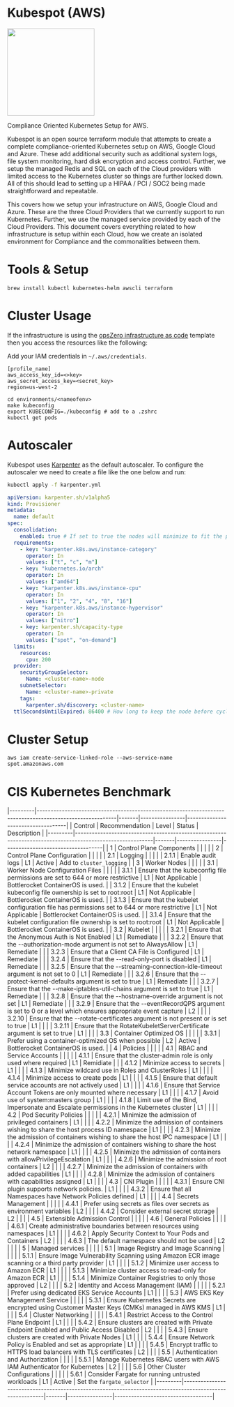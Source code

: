 # Kubespot (AWS)

<img src="http://assets.opszero.com/images/auditkube.png" width="200px" />

Compliance Oriented Kubernetes Setup for AWS.

Kubespot is an open source terraform module that attempts to create a complete
compliance-oriented Kubernetes setup on AWS, Google Cloud and Azure. These add
additional security such as additional system logs, file system monitoring, hard
disk encryption and access control. Further, we setup the managed Redis and SQL
on each of the Cloud providers with limited access to the Kubernetes cluster so
things are further locked down. All of this should lead to setting up a HIPAA /
PCI / SOC2 being made straightforward and repeatable.

This covers how we setup your infrastructure on AWS, Google Cloud and Azure.
These are the three Cloud Providers that we currently support to run Kubernetes.
Further, we use the managed service provided by each of the Cloud Providers.
This document covers everything related to how infrastructure is setup within
each Cloud, how we create an isolated environment for Compliance and the
commonalities between them.

# Tools & Setup

```
brew install kubectl kubernetes-helm awscli terraform
```

# Cluster Usage

If the infrastructure is using the
[opsZero infrastructure as code](https://github.com/opszero/template-infra) template
then you access the resources like the following:

Add your IAM credentials in `~/.aws/credentials`.

```
[profile_name]
aws_access_key_id=<>key>
aws_secret_access_key=<secret_key>
region=us-west-2
```

```
cd environments/<nameofenv>
make kubeconfig
export KUBECONFIG=./kubeconfig # add to a .zshrc
kubectl get pods
```

# Autoscaler

Kubespot uses [Karpenter](https://karpenter.sh) as the default autoscaler. To
configure the autoscaler we need to create a file like the one below and run:

```sh
kubectl apply -f karpenter.yml
```

```yml
apiVersion: karpenter.sh/v1alpha5
kind: Provisioner
metadata:
  name: default
spec:
  consolidation:
    enabled: true # If set to true the nodes will minimize to fit the pods
  requirements:
    - key: "karpenter.k8s.aws/instance-category"
      operator: In
      values: ["t", "c", "m"]
    - key: "kubernetes.io/arch"
      operator: In
      values: ["amd64"]
    - key: "karpenter.k8s.aws/instance-cpu"
      operator: In
      values: ["1", "2", "4", "8", "16"]
    - key: "karpenter.k8s.aws/instance-hypervisor"
      operator: In
      values: ["nitro"]
    - key: karpenter.sh/capacity-type
      operator: In
      values: ["spot", "on-demand"]
  limits:
    resources:
      cpu: 200
  provider:
    securityGroupSelector:
      Name: <cluster-name>-node
    subnetSelector:
      Name: <cluster-name>-private
    tags:
      karpenter.sh/discovery: <cluster-name>
  ttlSecondsUntilExpired: 86400 # How long to keep the node before cycling
```

# Cluster Setup

```
aws iam create-service-linked-role --aws-service-name spot.amazonaws.com
```

# CIS Kubernetes Benchmark

|---------|----------------------------------------------------------------------------------------------------------|-------|----------------|-----------------------------------|
| Control | Recommendation                                                                                           | Level | Status         | Description                       |
|---------|----------------------------------------------------------------------------------------------------------|-------|----------------|-----------------------------------|
| 1       | Control Plane Components                                                                                 |       |                |                                   |
| 2       | Control Plane Configuration                                                                              |       |                |                                   |
| 2.1     | Logging                                                                                                  |       |                |                                   |
| 2.1.1   | Enable audit logs                                                                                        | L1    | Active         | Add to `cluster_logging`          |
| 3       | Worker Nodes                                                                                             |       |                |                                   |
| 3.1     | Worker Node Configuration Files                                                                          |       |                |                                   |
| 3.1.1   | Ensure that the kubeconfig file permissions are set to 644 or more restrictive                           | L1    | Not Applicable | Bottlerocket ContainerOS is used. |
| 3.1.2   | Ensure that the kubelet kubeconfig file ownership is set to root:root                                    | L1    | Not Applicable | Bottlerocket ContainerOS is used. |
| 3.1.3   | Ensure that the kubelet configuration file has permissions set to 644 or more restrictive                | L1    | Not Applicable | Bottlerocket ContainerOS is used. |
| 3.1.4   | Ensure that the kubelet configuration file ownership is set to root:root                                 | L1    | Not Applicable | Bottlerocket ContainerOS is used. |
| 3.2     | Kubelet                                                                                                  |       |                |                                   |
| 3.2.1   | Ensure that the Anonymous Auth is Not Enabled                                                            | L1    | Remediate      |                                   |
| 3.2.2   | Ensure that the --authorization-mode argument is not set to AlwaysAllow                                  | L1    | Remediate      |                                   |
| 3.2.3   | Ensure that a Client CA File is Configured                                                               | L1    | Remediate      |                                   |
| 3.2.4   | Ensure that the --read-only-port is disabled                                                             | L1    | Remediate      |                                   |
| 3.2.5   | Ensure that the --streaming-connection-idle-timeout argument is not set to 0                             | L1    | Remediate      |                                   |
| 3.2.6   | Ensure that the --protect-kernel-defaults argument is set to true                                        | L1    | Remediate      |                                   |
| 3.2.7   | Ensure that the --make-iptables-util-chains argument is set to true                                      | L1    | Remediate      |                                   |
| 3.2.8   | Ensure that the --hostname-override argument is not set                                                  | L1    | Remediate      |                                   |
| 3.2.9   | Ensure that the --eventRecordQPS argument is set to 0 or a level which ensures appropriate event capture | L2    |                |                                   |
| 3.2.10  | Ensure that the --rotate-certificates argument is not present or is set to true                          | L1    |                |                                   |
| 3.2.11  | Ensure that the RotateKubeletServerCertificate argument is set to true                                   | L1    |                |                                   |
| 3.3     | Container Optimized OS                                                                                   |       |                |                                   |
| 3.3.1   | Prefer using a container-optimized OS when possible                                                      | L2    | Active         | Bottlerocket ContainerOS is used. |
| 4       | Policies                                                                                                 |       |                |                                   |
| 4.1     | RBAC and Service Accounts                                                                                |       |                |                                   |
| 4.1.1   | Ensure that the cluster-admin role is only used where required                                           | L1    | Remidiate      |                                   |
| 4.1.2   | Minimize access to secrets                                                                               | L1    |                |                                   |
| 4.1.3   | Minimize wildcard use in Roles and ClusterRoles                                                          | L1    |                |                                   |
| 4.1.4   | Minimize access to create pods                                                                           | L1    |                |                                   |
| 4.1.5   | Ensure that default service accounts are not actively used                                               | L1    |                |                                   |
| 4.1.6   | Ensure that Service Account Tokens are only mounted where necessary                                      | L1    |                |                                   |
| 4.1.7   | Avoid use of system:masters group                                                                        | L1    |                |                                   |
| 4.1.8   | Limit use of the Bind, Impersonate and Escalate permissions in the Kubernetes cluster                    | L1    |                |                                   |
| 4.2     | Pod Security Policies                                                                                    |       |                |                                   |
| 4.2.1   | Minimize the admission of privileged containers                                                          | L1    |                |                                   |
| 4.2.2   | Minimize the admission of containers wishing to share the host process ID namespace                      | L1    |                |                                   |
| 4.2.3   | Minimize the admission of containers wishing to share the host IPC namespace                             | L1    |                |                                   |
| 4.2.4   | Minimize the admission of containers wishing to share the host network namespace                         | L1    |                |                                   |
| 4.2.5   | Minimize the admission of containers with allowPrivilegeEscalation                                       | L1    |                |                                   |
| 4.2.6   | Minimize the admission of root containers                                                                | L2    |                |                                   |
| 4.2.7   | Minimize the admission of containers with added capabilities                                             | L1    |                |                                   |
| 4.2.8   | Minimize the admission of containers with capabilities assigned                                          | L1    |                |                                   |
| 4.3     | CNI Plugin                                                                                               |       |                |                                   |
| 4.3.1   | Ensure CNI plugin supports network policies.                                                             | L1    |                |                                   |
| 4.3.2   | Ensure that all Namespaces have Network Policies defined                                                 | L1    |                |                                   |
| 4.4     | Secrets Management                                                                                       |       |                |                                   |
| 4.4.1   | Prefer using secrets as files over secrets as environment variables                                      | L2    |                |                                   |
| 4.4.2   | Consider external secret storage                                                                         | L2    |                |                                   |
| 4.5     | Extensible Admission Control                                                                             |       |                |                                   |
| 4.6     | General Policies                                                                                         |       |                |                                   |
| 4.6.1   | Create administrative boundaries between resources using namespaces                                      | L1    |                |                                   |
| 4.6.2   | Apply Security Context to Your Pods and Containers                                                       | L2    |                |                                   |
| 4.6.3   | The default namespace should not be used                                                                 | L2    |                |                                   |
| 5       | Managed services                                                                                         |       |                |                                   |
| 5.1     | Image Registry and Image Scanning                                                                        |       |                |                                   |
| 5.1.1   | Ensure Image Vulnerability Scanning using Amazon ECR image scanning or a third party provider            | L1    |                |                                   |
| 5.1.2   | Minimize user access to Amazon ECR                                                                       | L1    |                |                                   |
| 5.1.3   | Minimize cluster access to read-only for Amazon ECR                                                      | L1    |                |                                   |
| 5.1.4   | Minimize Container Registries to only those approved                                                     | L2    |                |                                   |
| 5.2     | Identity and Access Management (IAM)                                                                     |       |                |                                   |
| 5.2.1   | Prefer using dedicated EKS Service Accounts                                                              | L1    |                |                                   |
| 5.3     | AWS EKS Key Management Service                                                                           |       |                |                                   |
| 5.3.1   | Ensure Kubernetes Secrets are encrypted using Customer Master Keys (CMKs) managed in AWS KMS             | L1    |                |                                   |
| 5.4     | Cluster Networking                                                                                       |       |                |                                   |
| 5.4.1   | Restrict Access to the Control Plane Endpoint                                                            | L1    |                |                                   |
| 5.4.2   | Ensure clusters are created with Private Endpoint Enabled and Public Access Disabled                     | L2    |                |                                   |
| 5.4.3   | Ensure clusters are created with Private Nodes                                                           | L1    |                |                                   |
| 5.4.4   | Ensure Network Policy is Enabled and set as appropriate                                                  | L1    |                |                                   |
| 5.4.5   | Encrypt traffic to HTTPS load balancers with TLS certificates                                            | L2    |                |                                   |
| 5.5     | Authentication and Authorization                                                                         |       |                |                                   |
| 5.5.1   | Manage Kubernetes RBAC users with AWS IAM Authenticator for Kubernetes                                   | L2    |                |                                   |
| 5.6     | Other Cluster Configurations                                                                             |       |                |                                   |
| 5.6.1   | Consider Fargate for running untrusted workloads                                                         | L1    | Active         | Set the `fargate_selector`        |
|---------|----------------------------------------------------------------------------------------------------------|-------|----------------|-----------------------------------|
